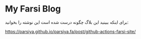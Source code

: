 # My Farsi Blog
برای اینکه ببینید این بلاگ چگونه درست شده است این نوشته را بخوانید:

https://parsiya.github.io/parsiya.fa/post/github-actions-farsi-site/